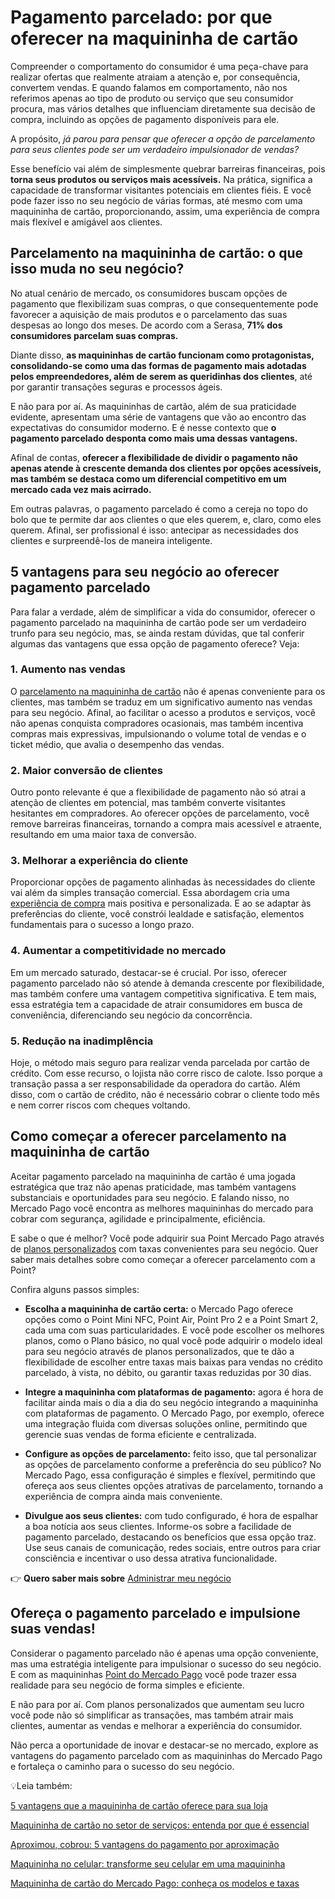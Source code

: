 # Pagamento parcelado: por que oferecer na maquininha de cartão

Compreender o comportamento do consumidor é uma peça-chave para realizar ofertas que realmente atraiam a atenção e, por consequência, convertem vendas. E quando falamos em comportamento, não nos referimos apenas ao tipo de produto ou serviço que seu consumidor procura, mas vários detalhes que influenciam diretamente sua decisão de compra, incluindo as opções de pagamento disponíveis para ele.

A propósito, *já parou para pensar que oferecer a opção de parcelamento para seus clientes pode ser um verdadeiro impulsionador de vendas?*

Esse benefício vai além de simplesmente quebrar barreiras financeiras, pois **torna seus produtos ou serviços mais acessíveis.** Na prática, significa a capacidade de transformar visitantes potenciais em clientes fiéis. E você pode fazer isso no seu negócio de várias formas, até mesmo com uma maquininha de cartão, proporcionando, assim, uma experiência de compra mais flexível e amigável aos clientes.

## Parcelamento na maquininha de cartão: o que isso muda no seu negócio?

No atual cenário de mercado, os consumidores buscam opções de pagamento que flexibilizam suas compras, o que consequentemente pode favorecer a aquisição de mais produtos e o parcelamento das suas despesas ao longo dos meses. De acordo com a Serasa, **71% dos consumidores parcelam suas compras.**

Diante disso, **as maquininhas de cartão funcionam como protagonistas, consolidando-se como uma das formas de pagamento mais adotadas pelos empreendedores, além de serem as queridinhas dos clientes**, até por garantir transações seguras e processos ágeis.

E não para por aí. As maquininhas de cartão, além de sua praticidade evidente, apresentam uma série de vantagens que vão ao encontro das expectativas do consumidor moderno. E é nesse contexto que **o pagamento parcelado desponta como mais uma dessas vantagens.**

Afinal de contas, **oferecer a flexibilidade de dividir o pagamento não apenas atende à crescente demanda dos clientes por opções acessíveis, mas também se destaca como um diferencial competitivo em um mercado cada vez mais acirrado.**

Em outras palavras, o pagamento parcelado é como a cereja no topo do bolo que te permite dar aos clientes o que eles querem, e, claro, como eles querem. Afinal, ser profissional é isso: antecipar as necessidades dos clientes e surpreendê-los de maneira inteligente.

## 5 vantagens para seu negócio ao oferecer pagamento parcelado

Para falar a verdade, além de simplificar a vida do consumidor, oferecer o pagamento parcelado na maquininha de cartão pode ser um verdadeiro trunfo para seu negócio, mas, se ainda restam dúvidas, que tal conferir algumas das vantagens que essa opção de pagamento oferece? Veja:

### 1. Aumento nas vendas

O [parcelamento na maquininha de cartão](https://meubolso.mercadopago.com.br/parcelamento-com-sua-maquininha-de-cartao) não é apenas conveniente para os clientes, mas também se traduz em um significativo aumento nas vendas para seu negócio. Afinal, ao facilitar o acesso a produtos e serviços, você não apenas conquista compradores ocasionais, mas também incentiva compras mais expressivas, impulsionando o volume total de vendas e o ticket médio, que avalia o desempenho das vendas.

### 2. Maior conversão de clientes

Outro ponto relevante é que a flexibilidade de pagamento não só atrai a atenção de clientes em potencial, mas também converte visitantes hesitantes em compradores. Ao oferecer opções de parcelamento, você remove barreiras financeiras, tornando a compra mais acessível e atraente, resultando em uma maior taxa de conversão.

### 3. Melhorar a experiência do cliente

Proporcionar opções de pagamento alinhadas às necessidades do cliente vai além da simples transação comercial. Essa abordagem cria uma [experiência de compra](https://meubolso.mercadopago.com.br/como-transformar-experiencia-de-compra-com-nfc) mais positiva e personalizada. E ao se adaptar às preferências do cliente, você constrói lealdade e satisfação, elementos fundamentais para o sucesso a longo prazo.

### 4. Aumentar a competitividade no mercado

Em um mercado saturado, destacar-se é crucial. Por isso, oferecer pagamento parcelado não só atende à demanda crescente por flexibilidade, mas também confere uma vantagem competitiva significativa. E tem mais, essa estratégia tem a capacidade de atrair consumidores em busca de conveniência, diferenciando seu negócio da concorrência.

### 5. Redução na inadimplência

Hoje, o método mais seguro para realizar venda parcelada por cartão de crédito. Com esse recurso, o lojista não corre risco de calote. Isso porque a transação passa a ser responsabilidade da operadora do cartão. Além disso, com o cartão de crédito, não é necessário cobrar o cliente todo mês e nem correr riscos com cheques voltando.

## Como começar a oferecer parcelamento na maquininha de cartão

Aceitar pagamento parcelado na maquininha de cartão é uma jogada estratégica que traz não apenas praticidade, mas também vantagens substanciais e oportunidades para seu negócio. E falando nisso, no Mercado Pago você encontra as melhores maquininhas do mercado para cobrar com segurança, agilidade e principalmente, eficiência.

E sabe o que é melhor? Você pode adquirir sua Point Mercado Pago através de [planos personalizados](https://conteudo.mercadopago.com.br/nova-experiencia-de-aquisicao-point-mercado-pago) com taxas convenientes para seu negócio. Quer saber mais detalhes sobre como começar a oferecer parcelamento com a Point?

Confira alguns passos simples:

- **Escolha a maquininha de cartão certa:** o Mercado Pago oferece opções como o Point Mini NFC, Point Air, Point Pro 2 e a Point Smart 2, cada uma com suas particularidades. E você pode escolher os melhores planos, como o Plano básico, no qual você pode adquirir o modelo ideal para seu negócio através de planos personalizados, que te dão a flexibilidade de escolher entre taxas mais baixas para vendas no crédito parcelado, à vista, no débito, ou garantir taxas reduzidas por 30 dias. 

- **Integre a maquininha com plataformas de pagamento:** agora é hora de facilitar ainda mais o dia a dia do seu negócio integrando a maquininha com plataformas de pagamento. O Mercado Pago, por exemplo, oferece uma integração fluida com diversas soluções online, permitindo que gerencie suas vendas de forma eficiente e centralizada.

- **Configure as opções de parcelamento:** feito isso, que tal personalizar as opções de parcelamento conforme a preferência do seu público? No Mercado Pago, essa configuração é simples e flexível, permitindo que ofereça aos seus clientes opções atrativas de parcelamento, tornando a experiência de compra ainda mais conveniente.

- **Divulgue aos seus clientes:** com tudo configurado, é hora de espalhar a boa notícia aos seus clientes. Informe-os sobre a facilidade de pagamento parcelado, destacando os benefícios que essa opção traz. Use seus canais de comunicação, redes sociais, entre outros para criar consciência e incentivar o uso dessa atrativa funcionalidade.

👉 **Quero saber mais sobre** [Administrar meu negócio](https://meubolso.mercadopago.com.br/guia-completo-para-gerenciar-um-pequeno-negocio)

## Ofereça o pagamento parcelado e impulsione suas vendas!

Considerar o pagamento parcelado não é apenas uma opção conveniente, mas uma estratégia inteligente para impulsionar o sucesso do seu negócio. E com as maquininhas [Point do Mercado Pago](https://meubolso.mercadopago.com.br/perguntas-sobre-point-mercado-pago) você pode trazer essa realidade para seu negócio de forma simples e eficiente.

E não para por aí. Com planos personalizados que aumentam seu lucro você pode não só simplificar as transações, mas também atrair mais clientes, aumentar as vendas e melhorar a experiência do consumidor.

Não perca a oportunidade de inovar e destacar-se no mercado, explore as vantagens do pagamento parcelado com as maquininhas do Mercado Pago e fortaleça o caminho para o sucesso do seu negócio.

💡Leia também:

[5 vantagens que a maquininha de cartão oferece para sua loja](https://meubolso.mercadopago.com.br/vantagens-de-adquirir-uma-maquininha-de-cartao-para-sua-loja)

[Maquininha de cartão no setor de serviços: entenda por que é essencial](https://meubolso.mercadopago.com.br/maquininha-de-cartao-setor-de-servicos)

[Aproximou, cobrou: 5 vantagens do pagamento por aproximação](https://meubolso.mercadopago.com.br/pagamento-por-aproximacao-vantagens-do-tap-to-phone)

[Maquininha no celular: transforme seu celular em uma maquininha](https://meubolso.mercadopago.com.br/inove-seu-negocio-com-maquininha-no-celular)

[Maquininha de cartão do Mercado Pago: conheça os modelos e taxas](https://meubolso.mercadopago.com.br/maquininha-de-cartao-do-mercado-pago)